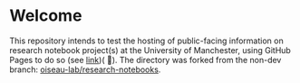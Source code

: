 # Welcome

This repository intends to test the hosting of public-facing information on research notebook project(s) at the University of Manchester, using GitHub Pages to do so (see [link](https://oiseau-lab.github.io/research-notebooks-dev/))( 🔗). The directory was forked from the non-dev branch: [oiseau-lab/research-notebooks](https://github.com/oiseau-lab/research-notebooks/).

